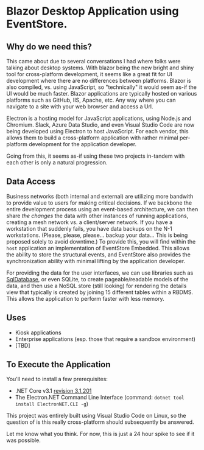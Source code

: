 # Blazor Desktop Application using EventStore. #

## Why do we need this? ##

This came about due to several conversations I had where folks were talking about desktop systems.  With blazor being the new bright and shiny tool for cross-platform development, it seems like a great fit for UI development where there are no differences between platforms.  Blazor is also compiled, vs. using JavaScript, so "technically" it would seem as-if the UI would be much faster.  Blazor applications are typically hosted on various platforms such as GitHub, IIS, Apache, etc.  Any way where you can navigate to a site with your web browser and access a Url.

Electron is a hosting model for JavaScript applications, using Node.js and Chromium.  Slack, Azure Data Studio, and even Visual Studio Code are now being developed using Electron to host JavaScript.  For each vendor, this allows them to build a cross-platform application with rather minimal per-platform development for the application developer.

Going from this, it seems as-if using these two projects in-tandem with each other is only a natural progression.

## Data Access ##

Business networks (both internal and external) are utilizing more bandwith to provide value to users for making critical decisions.  If we backbone the entire development process using an event-based architecture, we can then share _the changes_ the data with other instances of running applications, creating a mesh network vs. a client/server network.  If you have a workstation that suddenly fails, you have data backups on the N-1 workstations.  (Please, please, please... backup your data... This is being proposed solely to avoid downtime.)  To provide this, you will find within the `host` application an implementation of EventStore Embedded.  This allows the ability to store the structural events, and EventStore also provides the synchronization ability with minimal lifting by the application developer.

For providing the data for the user interfaces, we can use libraries such as [SqlDatabase](http://sqldatabase.net/), or even SQLite, to create pageable/readable models of the data, and then use a NoSQL store (still looking) for rendering the details view that typically is created by joining 15 different tables within a RBDMS.  This allows the application to perform faster with less memory.

## Uses ##

* Kiosk applications
* Enterprise applications (esp. those that require a sandbox environment)
* [TBD]

## To Execute the Application ##

You'll need to install a few prerequisites:

* .NET Core v3.1 [revision 3.1.201](https://dotnet.microsoft.com/download/dotnet-core/3.1)
* The Electron.NET Command Line Interface (command: `dotnet tool install ElectronNET.CLI -g`)

This project was entirely built using Visual Studio Code on Linux, so the question of is this really cross-platform should subsequently be answered.

Let me know what you think.  For now, this is just a 24 hour spike to see if it was possible.
